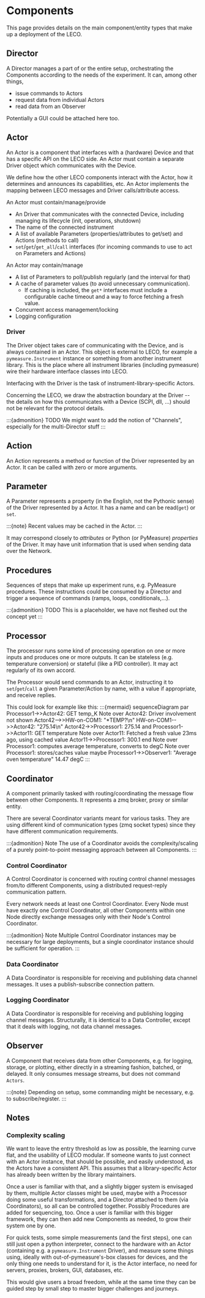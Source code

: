 # Components

This page provides details on the main component/entity types that make up a deployment of the LECO.

## Director

A Director manages a part of or the entire setup, orchestrating the Components according to the needs of the experiment.
It can, among other things,

* issue commands to Actors
* request data from individual Actors
* read data from an Observer

Potentially a GUI could be attached here too.

## Actor

An Actor is a component that interfaces with a (hardware) Device and that has a specific API on the LECO side.
An Actor must contain a separate Driver object which communicates with the Device.

We define how the other LECO components interact with the Actor, how it determines and announces its capabilities, etc.
An Actor implements the mapping between LECO messages and Driver calls/attribute access.

An Actor must contain/manage/provide

* An Driver that communicates with the connected Device, including managing its lifecycle (init, operations, shutdown)
* The name of the connected instrument
* A list of available Parameters (properties/attributes to get/set) and Actions (methods to call)
* `set`/`get`/`get_all`/`call` interfaces (for incoming commands to use to act on Parameters and Actions)

An Actor may contain/manage

* A list of Parameters to poll/publish regularly (and the interval for that)
* A cache of parameter values (to avoid unnecessary communication).
  * If caching is included, the `get*` interfaces must include a configurable cache timeout and a way to force fetching a fresh value.
* Concurrent access management/locking
* Logging configuration

### Driver

The Driver object takes care of communicating with the Device, and is always contained in an Actor.
This object is external to LECO, for example a `pymeasure.Instrument` instance or something from another instrument library.
This is the place where all instrument libraries (including pymeasure) wire their hardware interface classes into LECO.

Interfacing with the Driver is the task of instrument-library-specific Actors.

Concerning the LECO, we draw the abstraction boundary at the Driver -- the details on how this communicates with a Device (SCPI, dll, ...) should not be relevant for the protocol details.

:::{admonition} TODO
We might want to add the notion of "Channels", especially for the multi-Director stuff
:::

## Action

An Action represents a method or function of the Driver represented by an Actor.
It can be called with zero or more arguments.

## Parameter

A Parameter represents a property (in the English, not the Pythonic sense) of the Driver represented by a Actor.
It has a name and can be read(`get`) or `set`.

:::{note}
Recent values may be cached in the Actor.
:::

It may correspond closely to _attributes_ or Python (or PyMeasure) _properties_ of the Driver.
It may have unit information that is used when sending data over the Network.

## Procedures

Sequences of steps that make up experiment runs, e.g. PyMeasure procedures.
These instructions could be consumed by a Director and trigger a sequence of commands (ramps, loops, conditionals,...).

:::{admonition} TODO
This is a placeholder, we have not fleshed out the concept yet
:::

## Processor

The processor runs some kind of processing operation on one or more inputs and produces one or more outputs.
It can be stateless (e.g. temperature conversion) or stateful (like a PID controller).
It may act regularly of its own accord.

The Processor would send commands to an Actor, instructing it to `set`/`get`/`call` a given Parameter/Action by name, with a value if appropriate, and receive replies.

This could look for example like this:
:::{mermaid}
sequenceDiagram
    par
        Processor1->>Actor42: GET temp_K
        Note over Actor42: Driver involvement not shown
        Actor42-->>HW-on-COM1: "*TEMP?\n"
        HW-on-COM1-->>Actor42: "275.14\n"
        Actor42->>Processor1: 275.14
    and
        Processor1->>Actor11: GET temperature
        Note over Actor11: Fetched a fresh value 23ms ago, using cached value
        Actor11->>Processor1: 300.1
    end
    Note over Processor1: computes average temperature, converts to degC
    Note over Processor1: stores/caches value maybe
    Processor1->>Observer1: "Average oven temperature" 14.47 degC
:::

## Coordinator

A component primarily tasked with routing/coordinating the message flow between other Components.
It represents a zmq broker, proxy or similar entity.

There are several Coordinator variants meant for various tasks.
They are using different kind of communication types (zmq socket types) since they have different communication requirements.

:::{admonition} Note
The use of a Coordinator avoids the complexity/scaling of a purely point-to-point messaging approach between all Components.
:::

### Control Coordinator

A Control Coordinator is concerned with routing control channel messages from/to different Components, using a distributed request-reply communication pattern.

Every network needs at least one Control Coordinator.
Every Node must have exactly one Control Coordinator, all other Components within one Node directly exchange messages only with their Node's Control Coordinator.

:::{admonition} Note
Multiple Control Coordinator instances may be necessary for large deployments, but a single coordinator instance should be sufficient for operation.
:::

### Data Coordinator

A Data Coordinator is responsible for receiving and publishing data channel messages.
It uses a publish-subscribe connection pattern.

### Logging Coordinator

A Data Coordinator is responsible for receiving and publishing logging channel messages.
Structurally, it is identical to a Data Controller, except that it deals with logging, not data channel messages.

## Observer

A Component that receives data from other Components, e.g. for logging, storage, or plotting, either directly in a streaming fashion, batched, or delayed.
It only consumes message streams, but does not command `Actors`.

:::{note} Depending on setup, some commanding might be necessary, e.g. to subscribe/register.
:::

## Notes

### Complexity scaling

We want to leave the entry threshold as low as possible, the learning curve flat, and the usability of LECO modular.
If someone wants to just connect with an Actor instance, that should be possible, and easily understood, as the Actors have a consistent API.
This assumes that a library-specific Actor has already been written by the library maintainers.

Once a user is familiar with that, and a slightly bigger system is envisaged by them, multiple Actor classes might be used, maybe with a Processor doing some useful transformations, and a Director attached to them (via Coordinators), so all can be controlled together.
Possibly Procedures are added for sequencing, too.
Once a user is familiar with this bigger framework, they can then add new Components as needed, to grow their system one by one.

For quick tests, some simple measurements (and the first steps), one can still just open a python interpreter, connect to the hardware with an Actor (containing e.g. a `pymeasure.Instrument` Driver), and measure some things using, ideally with out-of-pymeasure's-box classes for devices, and the only thing one needs to understand for it, is the Actor interface, no need for servers, proxies, brokers, GUI, databases, etc.

This would give users a broad freedom, while at the same time they can be guided step by small step to master bigger challenges and journeys.
